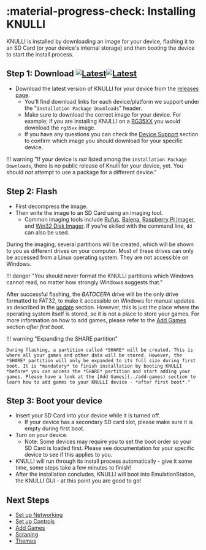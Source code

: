 # :material-progress-check: Installing KNULLI

KNULLI is installed by downloading an image for your device, flashing it to an SD Card (or your device's internal storage) and then booting the device to start the install process.

## Step 1: Download [![Latest](https://img.shields.io/github/release/knulli-cfw/distribution.svg?labelColor=111111&color=5998FF&label=Latest&style=flat#only-light)](https://github.com/knulli-cfw/distribution/releases/latest)[![Latest](https://img.shields.io/github/release/knulli-cfw/distribution.svg?labelColor=dddddd&color=5998FF&label=Latest&style=flat#only-dark)](https://github.com/knulli-cfw/distribution/releases/latest)

* Download the latest version of KNULLI for your device from the [releases page](https://github.com/knulli-cfw/distribution/releases/latest).
    * You'll find download links for each device/platform we support under the "`Installation Package Downloads`" header.
    * Make sure to download the correct image for your device.  For example; if you are installing KNULLI on a [RG35XX](../devices/anbernic/rg35xx.md) you would download the `rg35xx` image.
    * If you have any questions you can check the [Device Support](../devices/index.md) section to confirm which image you should download for your specific device.

!!! warning "If your device is *not* listed among the `Installation Package Downloads`, there is no public release of Knulli for your device, yet. You should *not* attempt to use a package for a different device."

## Step 2: Flash

* First decompress the image.
* Then write the image to an SD Card using an imaging tool.
    * Common imaging tools include [Rufus](https://rufus.ie/), [Balena](https://balena.io), [Raspberry Pi Imager](https://www.raspberrypi.com/software/), and [Win32 Disk Imager](https://sourceforge.net/projects/win32diskimager/).  If you're skilled with the command line, `dd` can also be used.

During the imaging, several partitions will be created, which will be shown to you as different drives on your computer. Most of these drives can only be accessed from a Linux operating system. They are not accessible on Windows.

!!! danger "You should never format the KNULLI partitions which Windows cannot read, no matter how strongly Windows suggests that."

After successful flashing, the *BATOCERA* drive will be the only drive formatted to FAT32, to make it accessible on Windows for manual updates as described in the [update](../update) section. However, this is just the place where the operating system itself is stored, so it is not a place to store your games. For more information on how to add games, please refer to the [Add Games](../add-games) section *after first boot*.

!!! warning "Expanding the SHARE partition"

    During flashing, a partition called *SHARE* will be created. This is where all your games and other data will be stored. However, the *SHARE* partition will only be expanded to its full size during first boot. It is *mandatory* to finish installation by booting KNULLI *before* you can access the *SHARE* partition and start adding your games. Please have a look at the [Add Games](../add-games) section to learn how to add games to your KNULLI device - *after first boot*."

## Step 3: Boot your device

* Insert your SD Card into your device while it is turned off.
    * If your device has a secondary SD card slot, please make sure it is empty during first boot.
* Turn on your device.
    * Note: Some devices may require you to set the boot order so your SD Card is loaded first.  Please see documentation for your specific device to see if this applies to you.
* KNULLI will run through its install process automatically - give it some time, some steps take a few minutes to finish!
* After the installation concludes, KNULLI will boot into EmulationStation, the KNULLI GUI - at this point you are good to go!

## Next Steps

* [Set up Networking](../../configure/networking)
* [Set up Controls](../../configure/controls)
* [Add Games](../../play/add-games)
* [Scraping](../../play/scraping)
* [Themes](../../configure/customization/themes)
